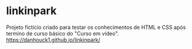 # linkinpark
Projeto fictício criado para testar os conhecimentos de HTML e CSS após termino de curso básico do "Curso em vídeo".
https://danhouck1.github.io/linkinpark/
